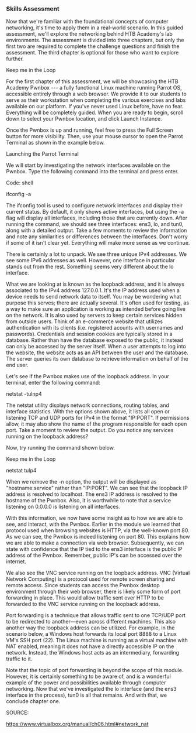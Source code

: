 <h3>Skills Assessment</h3>

Now that we're familiar with the foundational concepts of computer networking, it's time to apply them in a real-world scenario. In this guided assessment, we'll explore the networking behind HTB Academy's lab environments. The assessment is divided into three chapters, but only the first two are required to complete the challenge questions and finish the assessment. The third chapter is optional for those who want to explore further.

Keep me in the Loop

For the first chapter of this assessment, we will be showcasing the HTB Academy Pwnbox --- a fully functional Linux machine running Parrot OS, accessible entirely through a web browser. We provide it to our students to serve as their workstation when completing the various exercises and labs available on our platform. If you've never used Linux before, have no fear. Everything will be completely guided. When you are ready to begin, scroll down to select your Pwnbox location, and click Launch Instance.

Once the Pwnbox is up and running, feel free to press the Full Screen button for more visibility. Then, use your mouse cursor to open the Parrot Terminal as shown in the example below.

Launching the Parrot Terminal

We will start by investigating the network interfaces available on the Pwnbox. Type the following command into the terminal and press enter.

Code: shell

ifconfig -a

The ifconfig tool is used to configure network interfaces and display their current status. By default, it only shows active interfaces, but using the -a flag will display all interfaces, including those that are currently down. After running the command, we should see three interfaces: ens3, lo, and tun0, along with a detailed output. Take a few moments to review the information and note any similarities or differences between the interfaces. Don't worry if some of it isn't clear yet. Everything will make more sense as we continue.

There is certainly a lot to unpack. We see three unique IPv4 addresses. We see some IPv6 addresses as well. However, one interface in particular stands out from the rest. Something seems very different about the lo interface.

What we are looking at is known as the loopback address, and it is always associated to the IPv4 address 127.0.0.1. It's the IP address used when a device needs to send network data to itself. You may be wondering what purpose this serves; there are actually several. It's often used for testing, as a way to make sure an application is working as intended before going live on the network. It is also used by servers to keep certain services hidden from outside users. Think of an e-commerce website that utilizes authentication with its clients (i.e. registered acounts with usernames and passwords). Credentials and session cookies are typically stored in a database. Rather than have the database exposed to the public, it instead can only be accessed by the server itself. When a user attempts to log into the website, the website acts as an API between the user and the database. The server queries its own database to retrieve information on behalf of the end user.

Let's see if the Pwnbox makes use of the loopback address. In your terminal, enter the following command:

netstat -tulnp4

The netstat utility displays network connections, routing tables, and interface statistics. With the options shown above, it lists all open or listening TCP and UDP ports for IPv4 in the format "IP:PORT". If permissions allow, it may also show the name of the program responsible for each open port. Take a moment to review the output. Do you notice any services running on the loopback address?

Now, try running the command shown below.

Keep me in the Loop

netstat tulp4

When we remove the -n option, the output will be displayed as "hostname:service" rather than "IP:PORT". We can see that the loopback IP address is resolved to localhost. The ens3 IP address is resolved to the hostname of the Pwnbox. Also, it is worthwhile to note that a service listening on 0.0.0.0 is listening on all interfaces.

With this information, we now have some insight as to how we are able to see, and interact, with the Pwnbox. Earlier in the module we learned that protocol used when browsing websites is HTTP, via the well-known port 80. As we can see, the Pwnbox is indeed listening on port 80. This explains how we are able to make a connection via web browser. Subsequently, we can state with confidence that the IP tied to the ens3 interface is the public IP address of the Pwnbox. Remember, public IP's can be accessed over the internet.

We also see the VNC service running on the loopback address. VNC (Virtual Network Computing) is a protocol used for remote screen sharing and remote access. Since students can access the Pwnbox desktop environment through their web browser, there is likely some form of port forwarding in place. This would allow traffic sent over HTTP to be forwarded to the VNC service running on the loopback address.

Port forwarding is a technique that allows traffic sent to one TCP/UDP port to be redirected to another—even across different machines. This also another way the loopback address can be utilized. For example, in the scenario below, a Windows host forwards its local port 8888 to a Linux VM's SSH port (22). The Linux machine is running as a virtual machine with NAT enabled, meaning it does not have a directly accessible IP on the network. Instead, the Windows host acts as an intermediary, forwarding traffic to it.

Note that the topic of port forwarding is beyond the scope of this module. However, it is certainly something to be aware of, and is a wonderful example of the power and possibilities available through computer networking. Now that we've investigated the lo interface (and the ens3 interface in the process), tun0 is all that remains. And with that, we conclude chapter one.

SOURCE:

https://www.virtualbox.org/manual/ch06.html#network_nat
